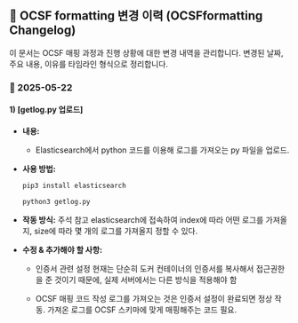 ## 📝 OCSF formatting 변경 이력 (OCSFformatting Changelog)
이 문서는 OCSF 매핑 과정과 진행 상황에 대한 변경 내역을 관리합니다.
변경된 날짜, 주요 내용, 이유를 타임라인 형식으로 정리합니다.

### 📅 2025-05-22
#### 1) [getlog.py 업로드]
- **내용:**
  - Elasticsearch에서 python 코드를 이용해 로그를 가져오는 py 파일을 업로드.

- **사용 방법:**
  ```bash
  pip3 install elasticsearch

  python3 getlog.py
  ```

- **작동 방식:**
  주석 참고
  elasticsearch에 접속하여 index에 따라 어떤 로그를 가져올지, size에 따라 몇 개의 로그를 가져올지 정할 수 있다.

- **수정 & 추가해야 할 사항:**
  - 인증서 관련 설정
    현재는 단순히 도커 컨테이너의 인증서를 복사해서 접근권한을 준 것이기 때문에, 실제 서버에서는 다른 방식을 적용해야 함

  - OCSF 매핑 코드 작성
    로그를 가져오는 것은 인증서 설정이 완료되면 정상 작동.
    가져온 로그를 OCSF 스키마에 맞게 매핑해주는 코드 필요.
